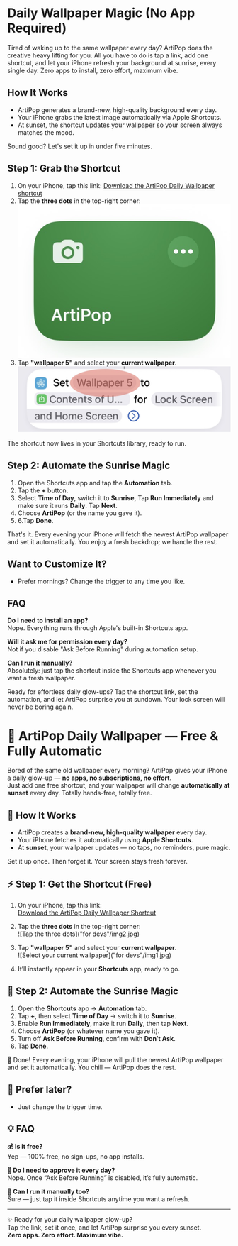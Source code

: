 # Daily Wallpaper Magic (No App Required)

Tired of waking up to the same wallpaper every day? ArtiPop does the creative heavy lifting for you. All you have to do is tap a link, add one shortcut, and let your iPhone refresh your background at sunrise, every single day. Zero apps to install, zero effort, maximum vibe.

## How It Works
- ArtiPop generates a brand-new, high-quality background every day.
- Your iPhone grabs the latest image automatically via Apple Shortcuts.
- At sunset, the shortcut updates your wallpaper so your screen always matches the mood.

Sound good? Let's set it up in under five minutes.

## Step 1: Grab the Shortcut
1. On your iPhone, tap this link: [Download the ArtiPop Daily Wallpaper shortcut](https://www.icloud.com/shortcuts/e8626d2d5345440b835a958bff294baa)
2. Tap the **three dots** in the top-right corner:  
   ![](<for devs/img2.jpg>)
3. Tap **"wallpaper 5"** and select your **current wallpaper**.  
   ![](</for devs/img1.jpg>)
   
The shortcut now lives in your Shortcuts library, ready to run.

## Step 2: Automate the Sunrise Magic
1. Open the Shortcuts app and tap the **Automation** tab.
2. Tap the **+** button.
3. Select **Time of Day**, switch it to **Sunrise**, Tap **Run Immediately** and make sure it runs **Daily**. Tap **Next**.
5. Choose **ArtiPop** (or the name you gave it).
6. 6.Tap **Done**.

That's it. Every evening your iPhone will fetch the newest ArtiPop wallpaper and set it automatically. You enjoy a fresh backdrop; we handle the rest.

## Want to Customize It?
- Prefer mornings? Change the trigger to any time you like.

## FAQ
**Do I need to install an app?**  
Nope. Everything runs through Apple's built-in Shortcuts app.

**Will it ask me for permission every day?**  
Not if you disable "Ask Before Running" during automation setup.

**Can I run it manually?**  
Absolutely: just tap the shortcut inside the Shortcuts app whenever you want a fresh wallpaper.

Ready for effortless daily glow-ups? Tap the shortcut link, set the automation, and let ArtiPop surprise you at sundown. Your lock screen will never be boring again.

# 🌅 ArtiPop Daily Wallpaper — Free & Fully Automatic

Bored of the same old wallpaper every morning? ArtiPop gives your iPhone a daily glow-up — **no apps, no subscriptions, no effort.**  
Just add one free shortcut, and your wallpaper will change **automatically at sunset** every day. Totally hands-free, totally free.

## 💫 How It Works
- ArtiPop creates a **brand-new, high-quality wallpaper** every day.
- Your iPhone fetches it automatically using **Apple Shortcuts**.
- At **sunset**, your wallpaper updates — no taps, no reminders, pure magic.

Set it up once. Then forget it. Your screen stays fresh forever.

## ⚡️ Step 1: Get the Shortcut (Free)
1. On your iPhone, tap this link:  
   [Download the ArtiPop Daily Wallpaper Shortcut](https://www.icloud.com/shortcuts/d9b45db329b94088ab198a8b0a5ae6a7)
2. Tap the **three dots** in the top-right corner:  
   ![Tap the three dots]("for devs"/img2.jpg)

3. Tap **"wallpaper 5"** and select your **current wallpaper**.  
   ![Select your current wallpaper]("for devs"/img1.jpg)
4. It’ll instantly appear in your **Shortcuts** app, ready to go.

## 🌇 Step 2: Automate the Sunrise Magic
1. Open the **Shortcuts** app → **Automation** tab.  
2. Tap **+**, then select **Time of Day** → switch it to **Sunrise**.  
3. Enable **Run Immediately**, make it run **Daily**, then tap **Next**.  
4. Choose **ArtiPop** (or whatever name you gave it).  
5. Turn off **Ask Before Running**, confirm with **Don’t Ask**.  
6. Tap **Done**.

🎉 Done! Every evening, your iPhone will pull the newest ArtiPop wallpaper and set it automatically. You chill — ArtiPop does the rest.

## 🎨 Prefer later?
- Just change the trigger time.  


## 💡 FAQ

**💰 Is it free?**  
Yep — 100% free, no sign-ups, no app installs.

**📱 Do I need to approve it every day?**  
Nope. Once “Ask Before Running” is disabled, it’s fully automatic.

**🌈 Can I run it manually too?**  
Sure — just tap it inside Shortcuts anytime you want a refresh.

---

✨ Ready for your daily wallpaper glow-up?  
Tap the link, set it once, and let ArtiPop surprise you every sunset.  
**Zero apps. Zero effort. Maximum vibe.**

